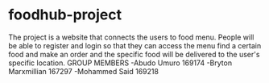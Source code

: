 # foodhub-project
The project is a website that connects the users to  food menu. People will be able to register and login so that they can access the menu find a certain food and make an order and the specific food will be delivered to the user's specific location.
     GROUP MEMBERS
     -Abudo Umuro 169174
     -Bryton Marxmillian 167297
     -Mohammed Said 169218

